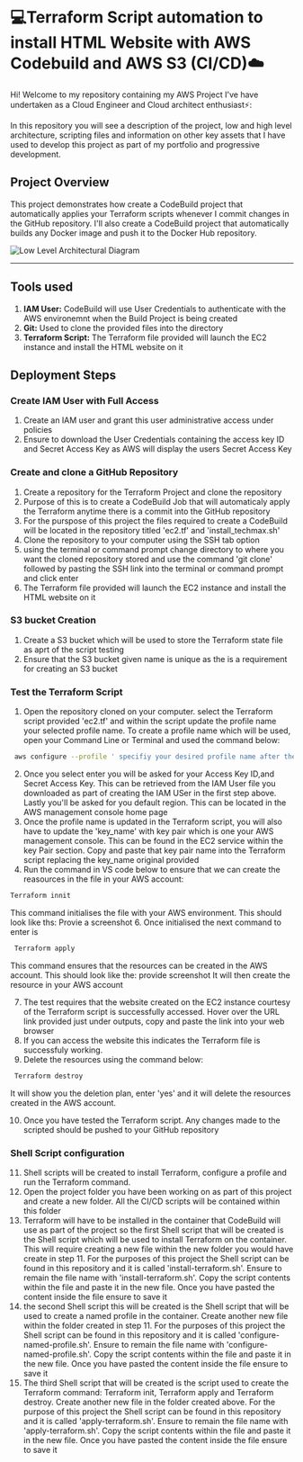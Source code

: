 # 💻Terraform Script automation to install HTML Website with AWS Codebuild and AWS S3 (CI/CD)☁️

Hi! Welcome to my repository containing my AWS Project I've have undertaken as a Cloud Engineer and Cloud architect enthusiast⚡️:

In this repository you will see a description of the project, low and high level architecture, scripting files and information on other key assets that I have used to develop this project as part of my portfolio and progressive development.


## **Project Overview** 

This project demonstrates how create a CodeBuild project that automatically applies your Terraform scripts whenever I commit changes in the GitHub repository. I'll also create a CodeBuild project that automatically builds any Docker image and push it to the Docker Hub repository.

![Low Level Architectural Diagram](https://github.com/user-attachments/assets/f0eb3f39-5be1-4e78-9e27-c0fc83eb2cdd)



- - - 
## **Tools used**

1. **IAM User:** CodeBuild will use User Credentials to authenticate with the AWS environemnt when the Build Project is being created
2. **Git:** Used to clone the provided files into the directory
3. **Terraform Script:**  The Terraform file provided will launch the EC2 instance and install the HTML website on it


## **Deployment Steps**

### Create IAM User with Full Access
1. Create an IAM user and grant this user administrative access under policies
2. Ensure to download the User Credentials containing the access key ID and Secret Access Key as AWS will display the users Secret Access Key

### Create and clone a GitHub Repository
1. Create a repository for the Terraform Project and clone the repository
2. Purpose of this is to create a CodeBuild Job that will automaticaly apply the Terraform anytime there is a commit into the GitHub repository
3. For the purspose of this project the files required to create a CodeBuild will be located in the repository titled 'ec2.tf' and 'install_techmax.sh'
4. Clone the repository to your computer using the SSH tab option
5. using the terminal or command prompt change directory to where you want the cloned repository stored and use the command 'git clone' followed by pasting the SSH link into the terminal or command prompt and click enter
6. The Terraform file provided will launch the EC2 instance and install the HTML website on it

### S3 bucket Creation
1. Create a S3 bucket which will be used to store the Terraform state file as aprt of the script testing
2. Ensure that the S3 bucket given name is unique as the is a requirement for creating an S3 bucket

### Test the Terraform Script
1. Open the repository cloned on your computer. select the Terraform script provided 'ec2.tf' and within the script update the profile name your selected profile name. To create a profile name which will be used, open your Command Line or Terminal and used the command below:
```bash
 aws configure --profile ' specifiy your desired profile name after the command'
 ```
2. Once you select enter you will be asked for your Access Key ID,and Secret Access Key. This can be retrieved from the IAM User file you downloaded as part of creating the IAM USer in the first step above. Lastly you'll be asked for you default region. This can be located in the AWS management console home page
3. Once the profile name is updated in the Terraform script, you will also have to update the 'key_name' with key pair which is one your AWS management console. This can be found in the EC2 service within the key Pair section. Copy and paste that key pair name into the Terraform script replacing the key_name original provided
4. Run the command in VS code below to ensure that we can create the reasources in the file in your AWS account:
```bash
Terraform innit
 ```
This command initialises the file with your AWS environment. This should look like ths:
Provie a screenshot
6. Once initialised the next command to enter is 
```bash
 Terraform apply
```
This command ensures that the resources can be created in the AWS account. This should look like the:
provide screenshot
It will then create the resource in your AWS account 

7. The test requires that the website created on the EC2 instance courtesy of the Terraform script is successfully accessed. Hover over the URL link provided just under outputs, copy and paste the link into your web browser
8. If you can access the website this indicates the Terraform file is successfuly working.
9. Delete the resources using the command below:
```bash
 Terraform destroy
```
It will show you the deletion plan, enter 'yes' and it will delete the resources created in the AWS account. 

10. Once you have tested the Terraform script. Any changes made to the scripted should be pushed to your GitHub repository 

### Shell Script configuration
11. Shell scripts will be created to install Terraform, configure a profile and run the Terraform command.
12. Open the project folder you have been working on as part of this project and create a new folder. All the CI/CD scripts will be contained within this folder 
13. Terraform will have to be installed in the container that CodeBuild will use as part of the project so the first Shell script that will be created is the Shell script which will be used to install Terraform on the container. This will require creating a new file within the new folder you would have create in step 11. For the purposes of this project the Shell script can be found in this repository and it is called 'install-terraform.sh'. Ensure to remain the file name with 'install-terraform.sh'. Copy the script contents within the file and paste it in the new file. Once you have pasted the content inside the file ensure to save it
14. the second Shell script this will be created is the Shell script that will be used to create a named profile in the container. Create another new file within the folder created in step 11. For the purposes of this project the Shell script can be found in this repository and it is called 'configure-named-profile.sh'. Ensure to remain the file name with 'configure-named-profile.sh'. Copy the script contents within the file and paste it in the new file. Once you have pasted the content inside the file ensure to save it
15. The third Shell script that will be created is the script used to create the Terraform command: Terraform init, Terraform apply and Terraform destroy. Create another new file in the folder created above. For the purpose of this project the Shell script can be found in this repository and it is called 'apply-terraform.sh'.  Ensure to remain the file name with 'apply-terraform.sh'. Copy the script contents within the file and paste it in the new file. Once you have pasted the content inside the file ensure to save it
